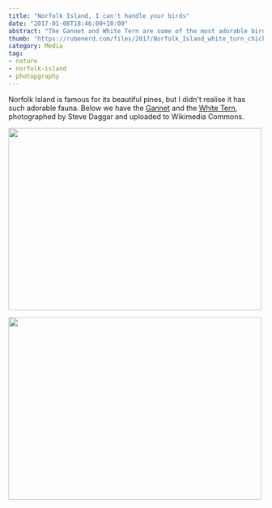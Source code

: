 ```yaml
---
title: "Norfolk Island, I can't handle your birds"
date: "2017-01-08T18:46:00+10:00"
abstract: "The Gannet and White Tern are some of the most adorable birds I've ever seen."
thumb: "https://rubenerd.com/files/2017/Norfolk_Island_white_turn_chick.jpg"
category: Media
tag:
- nature
- norfolk-island
- photopgraphy
---
```

Norfolk Island is famous for its beautiful pines, but I didn't realise it has such adorable fauna. Below we have the [Gannet] and the [White Tern], photographed by Steve Daggar and uploaded to Wikimedia Commons.

<p><img src="https://rubenerd.com/files/2017/Norfolk_Island_Gannet_chick.jpg" alt="" srcset="https://rubenerd.com/files/2017/Norfolk_Island_Gannet_chick.jpg 1x, https://rubenerd.com/files/2017/Norfolk_Island_Gannet_chick@2x.jpg 2x" style="width:500px; height:360px" /></p>

<p><img src="https://rubenerd.com/files/2017/Norfolk_Island_white_turn_chick.jpg" alt="" srcset="https://rubenerd.com/files/2017/Norfolk_Island_white_turn_chick.jpg 1x, https://rubenerd.com/files/2017/Norfolk_Island_white_turn_chick@2x.jpg 2x" style="width:500px; height:360px" /></p>

[Gannet]: https://en.wikipedia.org/wiki/File:Norfolk_Island_Gannet_chick.jpg
[White Tern]: https://en.wikipedia.org/wiki/File:Norfolk_Island_white_turn_chick.jpg

